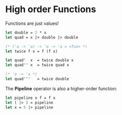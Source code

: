 # High order Functions

Functions are just values!

```ml
let double = 2 * x
let quad = x |> double |> double

(* ('a -> 'a) -> 'a -> 'a = <fun> *)
let twice f x = f (f x)

let quad'  x  = twice double x
let quad'' x  = twice quad x

(* 'a -> 'a *)
let quad'''   = twice double
```

The **Pipeline** operator is also a higher-order function:

```ml
let pipeline x f = f x
let ( |> ) = pipeline
let x = 5 |> pipeline
```

